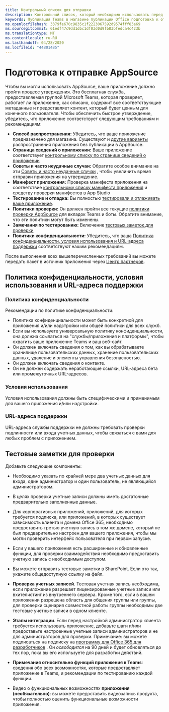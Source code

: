 ```yaml
---
title: Контрольный список для отправки
description: Контрольный список, который необходимо использовать перед публикацией приложения Microsoft Teams в AppSource
keywords: Публикация Teams в магазине публикации Office подготовка к отправке
ms.openlocfilehash: 3379fe670c9835c1f2223067592d9574fff83a69
ms.sourcegitcommit: 61edf47c9dd1dbc1df03d0d9fb83bfedca4c423b
ms.translationtype: MT
ms.contentlocale: ru-RU
ms.lasthandoff: 04/28/2020
ms.locfileid: "44801485"
---
```

# <a name="prepare-for-appsource-submission"></a>Подготовка к отправке AppSource  

Чтобы вы могли использовать AppSource, ваше приложение должно пройти процесс утверждения. Это бесплатная служба, предоставляемая группой Microsoft Teams, которая проверяет, работает ли приложение, как описано, содержит все соответствующие метаданные и предоставляет контент, который будет ценным для конечного пользователя. Чтобы обеспечить быстрое утверждение, убедитесь, что приложение соответствует следующим требованиям и рекомендациям:

* **Способ распространения:** Убедитесь, что ваше приложение предназначено для магазина. Существуют и [другие варианты](../../overview.md) распространения приложения без публикации в AppSource.
* **Страница сведений о приложении:** Ваше приложение соответствует [контрольному списку по странице сведений о приложении](detail-page-checklist.md)
* **Советы и часто неудачные случаи:** Обратите особое внимание на эти [Советы и часто неудачные случаи](frequently-failed-cases.md) , чтобы увеличить время отправки приложения на утверждение.
* **Манифест приложения:** Проверка манифеста приложения на соответствие [контрольному списку манифеста приложения](app-manifest-checklist.md) и средству проверки манифестов в App Studio
* **Тестирование и отладка:** Вы полностью [тестировали и отлаживать ваше приложение](../../../build-and-test/debug.md).
* **Политики проверки:** Он должен пройти все текущие [политики проверки AppSource](https://docs.microsoft.com/legal/marketplace/certification-policies#1140-teams) для вкладок Teams и боты. Обратите внимание, что эти политики могут быть изменены.
* **Замечания по тестированию:** Включение [тестовых заметок для проверки](#test-notes-for-validation)
* **Политики конфиденциальности:** Убедитесь, что ваша [Политика конфиденциальности, условия использования и URL-адреса поддержки](#privacy-policy-terms-of-use-and-support-urls) соответствуют нашим рекомендациям.

После выполнения всех вышеперечисленных требований вы можете передать пакет в источник приложения через [Центр партнеров](/office/dev/store/use-partner-center-to-submit-to-appsource).

## <a name="privacy-policy-terms-of-use-and-support-urls"></a>Политика конфиденциальности, условия использования и URL-адреса поддержки

### <a name="privacy-policy"></a>Политика конфиденциальности

Рекомендации по политике конфиденциальности:
* Политика конфиденциальности может быть конкретной для приложения и/или надстройки или общей политики для всех служб. 
* Если вы используете универсальную политику конфиденциальности, она должна ссылаться на "службы/приложения и платформы", чтобы охватить ваше приложение Teams и ваш веб-сайт. 
* Он должен включать сведения о том, как вы обрабатываете хранилище пользовательских данных, хранение пользовательских данных, удаление и элементы управления безопасностью.
* Он должен включать сведения о контакте.
* Он не должен содержать неработающие ссылки, URL-адреса бета или промежуточных URL-адресов. 

### <a name="terms-of-use"></a>Условия использования

Условия использования должны быть специфическими и применимым для вашего приложения и/или надстройки.

### <a name="support-urls"></a>URL-адреса поддержки

URL-адреса службы поддержки не должны требовать проверки подлинности или входа учетных данных, чтобы связаться с вами для любых проблем с приложением.

## <a name="test-notes-for-validation"></a>Тестовые заметки для проверки

Добавьте следующие компоненты:

* Необходимо указать по крайней мере два учетных данных для входа, один администратор и один пользователь, не являющийся администратором.

* В целях проверки учетные записи должны иметь достаточные предварительно заполненные данные.

* Для корпоративных приложений, приложений, для которых требуется подписка, или приложений, в которых существует зависимость клиента и домена Office 365, необходимо предоставить третью учетную запись в том же домене, который не был предварительно настроен для вашего приложения, чтобы мы могли проверить интерфейс пользователя при первом запуске.

* Если у вашего приложения есть расширенные и обновленные функции, для проверки взаимодействия необходимо предоставить учетную запись с необходимым доступом.

* Вы можете отправить тестовые заметки в SharePoint. Если это так, укажите общедоступную ссылку на файл.

* **Проверка учетных записей**. Тестовая учетная запись необходима, если приложение разрешает лицензированные учетные записи или вхителистинг из внутреннего сервера. Кроме того, если в вашем приложении разрешена область для общения группы или группы, для проверки сценария совместной работы группы необходимы две тестовые учетные записи в одном клиенте.

* **Этапы интеграции**. Если перед настройкой администратор клиента требуется использовать приложение, добавьте шаги и/или предоставьте настроенные учетные записи администраторов и не для администраторов для проверки. Примечание: вы можете подписаться на подписку на [программу для Office 365 для разработчиков](https://developer.microsoft.com/microsoft-365/dev-program) . Он *освободится* на 90 дней и будет обновляться до тех пор, пока вы его используете для разработки действий.

* **Примечания относительно функций приложения в Teams**: сведения обо всех возможностях, которые предоставляет приложение в Teams, и рекомендации по тестированию каждой функции.

* Видео о функциональных возможностях **приложения (необязательно)**: вы можете предоставить видеозапись продукта, чтобы полностью оценить функциональные возможности приложения.



